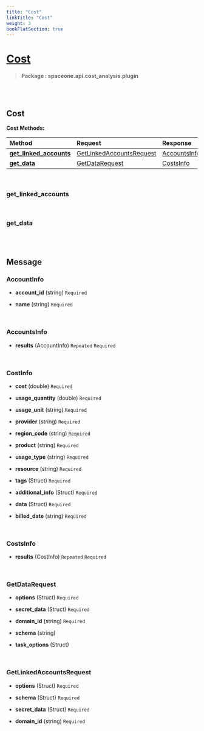 ```yaml
---
title: "Cost"
linkTitle: "Cost"
weight: 3
bookFlatSection: true
---
```

# [Cost](#Cost)



>  **Package : spaceone.api.cost_analysis.plugin**

<br>
<br>

## Cost





**Cost Methods:**


| Method | Request | Response |
| :----- | :-------- | :-------- |
| [**get_linked_accounts**](./Cost#get_linked_accounts) | [GetLinkedAccountsRequest](Cost#getlinkedaccountsrequest) | [AccountsInfo](Cost#accountsinfo) |
| [**get_data**](./Cost#get_data) | [GetDataRequest](Cost#getdatarequest) | [CostsInfo](Cost#costsinfo) |



    
<br>

### get_linked_accounts










    
<br>

### get_data










    


<br>
<br>

## Message



### AccountInfo
* **account_id** (string)   `Required` 

    
* **name** (string)   `Required` 

    <br>

### AccountsInfo
* **results** (AccountInfo)  `Repeated`    `Required` 

    <br>

### CostInfo
* **cost** (double)   `Required` 

    
* **usage_quantity** (double)   `Required` 

    
* **usage_unit** (string)   `Required` 

    
* **provider** (string)   `Required` 

    
* **region_code** (string)   `Required` 

    
* **product** (string)   `Required` 

    
* **usage_type** (string)   `Required` 

    
* **resource** (string)   `Required` 

    
* **tags** (Struct)   `Required` 

    
* **additional_info** (Struct)   `Required` 

    
* **data** (Struct)   `Required` 

    
* **billed_date** (string)   `Required` 

    <br>

### CostsInfo
* **results** (CostInfo)  `Repeated`    `Required` 

    <br>

### GetDataRequest
* **options** (Struct)   `Required` 

    
* **secret_data** (Struct)   `Required` 

    
* **domain_id** (string)   `Required` 

    
* **schema** (string)  

    
* **task_options** (Struct)  

    <br>

### GetLinkedAccountsRequest
* **options** (Struct)   `Required` 

    
* **schema** (Struct)   `Required` 

    
* **secret_data** (Struct)   `Required` 

    
* **domain_id** (string)   `Required` 

    <br>
